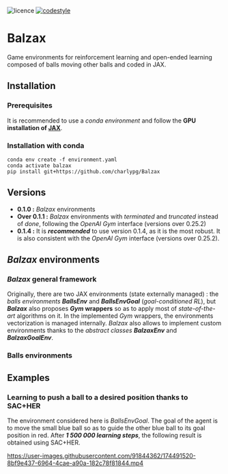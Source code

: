 ![licence](https://img.shields.io/badge/License-BSD_3--Clause-green.svg)
[![codestyle](https://img.shields.io/badge/code%20style-black-000000.svg)](https://github.com/psf/black)

# Balzax
Game environments for reinforcement learning and open-ended learning composed of balls moving other balls and coded in JAX. 

## Installation

### Prerequisites
It is recommended to use a *conda environment* and follow the **GPU installation of [JAX](https://github.com/google/jax)**.

### Installation with conda
```
conda env create -f environment.yaml
conda activate balzax
pip install git+https://github.com/charlypg/Balzax
```

## Versions
- **0.1.0 :** *Balzax* environments
- **Over 0.1.1 :** *Balzax* environments with *terminated* and *truncated* instead of *done*, following the *OpenAI Gym* interface (versions over 0.25.2)
- **0.1.4 :** It is ***recommended*** to use version 0.1.4, as it is the most robust. It is also consistent with the *OpenAI Gym* interface (versions over 0.25.2).


## *Balzax* environments

### *Balzax* general framework

Originally, there are two JAX environments (state externally managed) : the *balls environments* ***BallsEnv*** and ***BallsEnvGoal*** (*goal-conditioned RL*), but ***Balzax*** also proposes ***Gym* wrappers** so as to apply most of *state-of-the-art* algorithms on it. In the implemented *Gym* wrappers, the environments vectorization is managed internally. *Balzax* also allows to implement custom environments thanks to the *abstract classes* ***BalzaxEnv*** and ***BalzaxGoalEnv***. 

### Balls environments 

## Examples

### Learning to push a ball to a desired position thanks to SAC+HER

The environment considered here is *BallsEnvGoal*. The goal of the agent is to move the small blue ball so as to guide the other blue ball to its goal position in red. After ***1 500 000 learning steps***, the following result is obtained using SAC+HER. 

https://user-images.githubusercontent.com/91844362/174491520-8bf9e437-6964-4cae-a90a-182c78f81844.mp4
